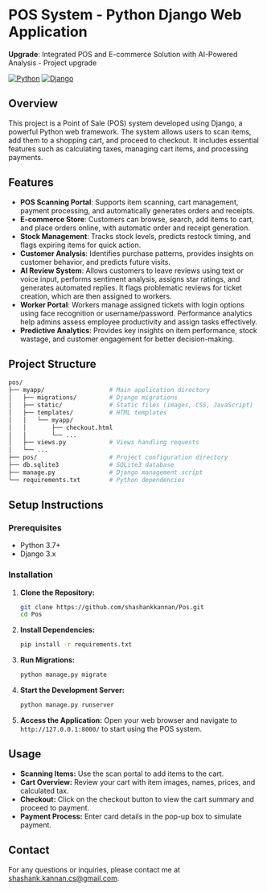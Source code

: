 # POS System - Python Django Web Application
**Upgrade**: Integrated POS and E-commerce Solution with AI-Powered Analysis - Project upgrade

[![Python](https://img.shields.io/badge/Python-3.7%2B-blue.svg)](https://www.python.org/downloads/release/python-370/)
[![Django](https://img.shields.io/badge/Django-3.x-brightgreen.svg)](https://www.djangoproject.com/)

## Overview

This project is a Point of Sale (POS) system developed using Django, a powerful Python web framework. The system allows users to scan items, add them to a shopping cart, and proceed to checkout. It includes essential features such as calculating taxes, managing cart items, and processing payments.

## Features
- **POS Scanning Portal**: Supports item scanning, cart management, payment processing, and automatically generates orders and receipts.
- **E-commerce Store**: Customers can browse, search, add items to cart, and place orders online, with automatic order and receipt generation.
- **Stock Management**: Tracks stock levels, predicts restock timing, and flags expiring items for quick action.
- **Customer Analysis**: Identifies purchase patterns, provides insights on customer behavior, and predicts future visits.
- **AI Review System**: Allows customers to leave reviews using text or voice input, performs sentiment analysis, assigns star ratings, and generates automated replies. It flags problematic reviews for ticket creation, which are then assigned to workers.
- **Worker Portal**: Workers manage assigned tickets with login options using face recognition or username/password. Performance analytics help admins assess employee productivity and assign tasks effectively.
- **Predictive Analytics**: Provides key insights on item performance, stock wastage, and customer engagement for better decision-making.

## Project Structure

```bash
pos/
├── myapp/                  # Main application directory
│   ├── migrations/         # Django migrations
│   ├── static/             # Static files (images, CSS, JavaScript)
│   ├── templates/          # HTML templates
│   │   └── myapp/
│   │       ├── checkout.html
│   │       └── ... 
│   ├── views.py            # Views handling requests
│   └── ...
├── pos/                    # Project configuration directory
├── db.sqlite3              # SQLite3 database
├── manage.py               # Django management script
└── requirements.txt        # Python dependencies
```

## Setup Instructions

### Prerequisites

- Python 3.7+
- Django 3.x

### Installation

1. **Clone the Repository:**
   ```bash
   git clone https://github.com/shashankkannan/Pos.git
   cd Pos
   ```

2. **Install Dependencies:**
   ```bash
   pip install -r requirements.txt
   ```

3. **Run Migrations:**
   ```bash
   python manage.py migrate
   ```

4. **Start the Development Server:**
   ```bash
   python manage.py runserver
   ```

5. **Access the Application:**
   Open your web browser and navigate to `http://127.0.0.1:8000/` to start using the POS system.

## Usage

- **Scanning Items:** Use the scan portal to add items to the cart.
- **Cart Overview:** Review your cart with item images, names, prices, and calculated tax.
- **Checkout:** Click on the checkout button to view the cart summary and proceed to payment.
- **Payment Process:** Enter card details in the pop-up box to simulate payment.

## Contact

For any questions or inquiries, please contact me at shashank.kannan.cs@gmail.com.
